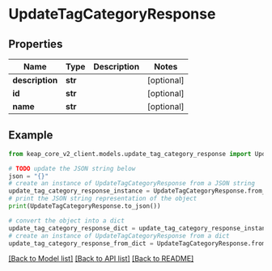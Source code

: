 # UpdateTagCategoryResponse


## Properties

Name | Type | Description | Notes
------------ | ------------- | ------------- | -------------
**description** | **str** |  | [optional] 
**id** | **str** |  | [optional] 
**name** | **str** |  | [optional] 

## Example

```python
from keap_core_v2_client.models.update_tag_category_response import UpdateTagCategoryResponse

# TODO update the JSON string below
json = "{}"
# create an instance of UpdateTagCategoryResponse from a JSON string
update_tag_category_response_instance = UpdateTagCategoryResponse.from_json(json)
# print the JSON string representation of the object
print(UpdateTagCategoryResponse.to_json())

# convert the object into a dict
update_tag_category_response_dict = update_tag_category_response_instance.to_dict()
# create an instance of UpdateTagCategoryResponse from a dict
update_tag_category_response_from_dict = UpdateTagCategoryResponse.from_dict(update_tag_category_response_dict)
```
[[Back to Model list]](../README.md#documentation-for-models) [[Back to API list]](../README.md#documentation-for-api-endpoints) [[Back to README]](../README.md)


